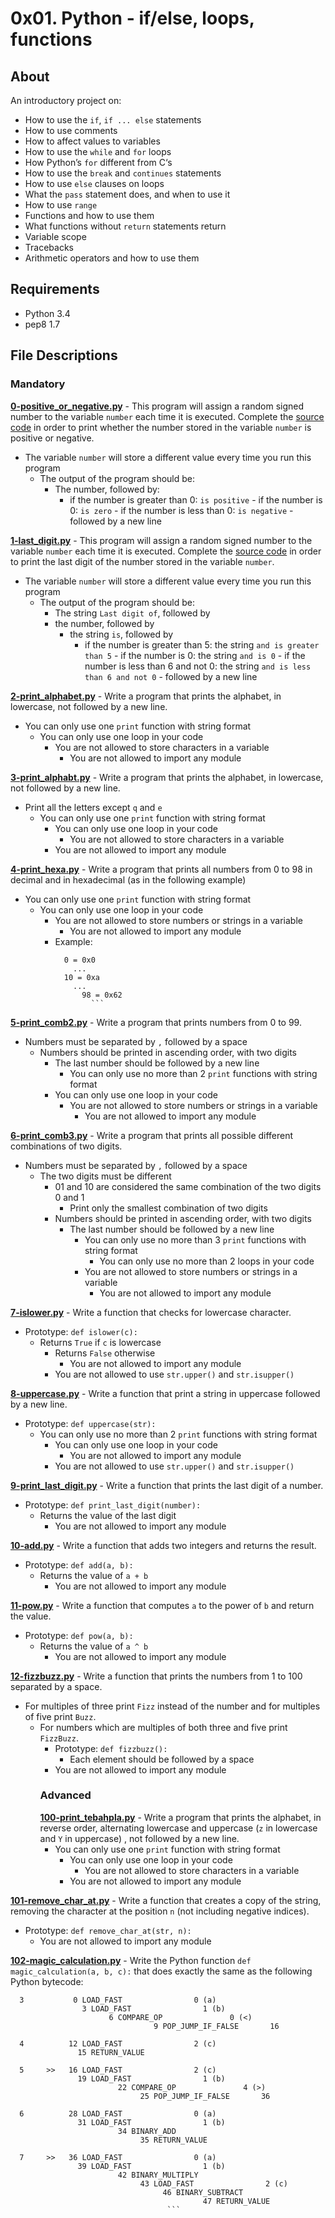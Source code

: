 # 0x01. Python - if/else, loops, functions
## About
An introductory project on:
- How to use the `if`, `if ... else` statements
- How to use comments
- How to affect values to variables
- How to use the `while` and `for` loops
- How Python’s `for` different from C‘s
- How to use the `break` and `continues` statements
- How to use `else` clauses on loops
- What the `pass` statement does, and when to use it
- How to use `range`
- Functions and how to use them
- What functions without `return` statements return
- Variable scope
- Tracebacks
- Arithmetic operators and how to use them

## Requirements
- Python 3.4
- pep8 1.7
## File Descriptions
### Mandatory
**[0-positive_or_negative.py](./0-positive_or_negative.py)** - This program will assign a random signed number to the variable `number` each time it is executed. Complete the [source code](https://intranet.hbtn.io/rltoken/2S3G4vOnRrWymCjKYd6Wew) in order to print whether the number stored in the variable `number` is positive or negative.
  - The variable `number` will store a different value every time you run this program
    - The output of the program should be:
        - The number, followed by:
	      - if the number is greater than 0: `is positive`
	            - if the number is 0: `is zero`
		          - if the number is less than 0: `is negative`
			      - followed by a new line

**[1-last_digit.py](./1-last_digit.py)** - This program will assign a random signed number to the variable `number` each time it is executed. Complete the [source code](https://intranet.hbtn.io/rltoken/e9k9---MJXcMmIjlMdlBpw) in order to print the last digit of the number stored in the variable `number`.
  - The variable `number` will store a different value every time you run this program
    - The output of the program should be:
        - The string `Last digit of`, followed by
	    - the number, followed by
	        - the string `is`, followed by
		      - if the number is greater than 5: the string `and is greater than 5`
		            - if the number is 0: the string `and is 0`
			          - if the number is less than 6 and not 0: the string `and is less than 6 and not 0`
				      - followed by a new line

**[2-print_alphabet.py](./2-print_alphabet.py)** - Write a program that prints the alphabet, in lowercase, not followed by a new line.
  - You can only use one `print` function with string format
    - You can only use one loop in your code
      - You are not allowed to store characters in a variable
        - You are not allowed to import any module

**[3-print_alphabt.py](./3-print_alphabt.py)** - Write a program that prints the alphabet, in lowercase, not followed by a new line.
  - Print all the letters except `q` and `e`
    - You can only use one `print` function with string format
      - You can only use one loop in your code
        - You are not allowed to store characters in a variable
	  - You are not allowed to import any module

**[4-print_hexa.py](./4-print_hexa.py)** - Write a program that prints all numbers from 0 to 98 in decimal and in hexadecimal (as in the following example)
  - You can only use one `print` function with string format
    - You can only use one loop in your code
      - You are not allowed to store numbers or strings in a variable
        - You are not allowed to import any module
	  - Example:
	    ```
	      0 = 0x0
	        ...
		  10 = 0xa
		    ...
		      98 = 0x62
		        ```

**[5-print_comb2.py](./5-print_comb2.py)** - Write a program that prints numbers from 0 to 99.
  - Numbers must be separated by `,` followed by a space
    - Numbers should be printed in ascending order, with two digits
      - The last number should be followed by a new line
        - You can only use no more than 2 `print` functions with string format
	  - You can only use one loop in your code
	    - You are not allowed to store numbers or strings in a variable
	      - You are not allowed to import any module

**[6-print_comb3.py](./6-print_comb3.py)** - Write a program that prints all possible different combinations of two digits.
  - Numbers must be separated by `,` followed by a space
    - The two digits must be different
      - 01 and 10 are considered the same combination of the two digits 0 and 1
        - Print only the smallest combination of two digits
	  - Numbers should be printed in ascending order, with two digits
	    - The last number should be followed by a new line
	      - You can only use no more than 3 `print` functions with string format
	        - You can only use no more than 2 loops in your code
		  - You are not allowed to store numbers or strings in a variable
		    - You are not allowed to import any module

**[7-islower.py](./7-islower.py)** - Write a function that checks for lowercase character.
  - Prototype: `def islower(c):`
    - Returns `True` if `c` is lowercase
      - Returns `False` otherwise
        - You are not allowed to import any module
	  - You are not allowed to use `str.upper()` and `str.isupper()`

**[8-uppercase.py](./8-uppercase.py)** - Write a function that print a string in uppercase followed by a new line.
  - Prototype: `def uppercase(str):`
    - You can only use no more than 2 `print` functions with string format
      - You can only use one loop in your code
        - You are not allowed to import any module
	  - You are not allowed to use `str.upper()` and `str.isupper()`

**[9-print_last_digit.py](./9-print_last_digit.py)** - Write a function that prints the last digit of a number.
  - Prototype: `def print_last_digit(number):`
    - Returns the value of the last digit
      - You are not allowed to import any module

**[10-add.py](./10-add.py)** - Write a function that adds two integers and returns the result.
  - Prototype: `def add(a, b):`
    - Returns the value of `a + b`
      - You are not allowed to import any module

**[11-pow.py](./11-pow.py)** - Write a function that computes `a` to the power of `b` and return the value.
  - Prototype: `def pow(a, b):`
    - Returns the value of `a ^ b`
      - You are not allowed to import any module

**[12-fizzbuzz.py](./12-fizzbuzz.py)** - Write a function that prints the numbers from 1 to 100 separated by a space.
  - For multiples of three print `Fizz` instead of the number and for multiples of five print `Buzz`.
    - For numbers which are multiples of both three and five print `FizzBuzz`.
      - Prototype: `def fizzbuzz():`
        - Each element should be followed by a space
	  - You are not allowed to import any module
	  ### Advanced
	  **[100-print_tebahpla.py](./100-print_tebahpla.py)** - Write a program that prints the alphabet, in reverse order, alternating lowercase and uppercase (`z` in lowercase and `Y` in uppercase) , not followed by a new line.
	    - You can only use one `print` function with string format
	      - You can only use one loop in your code
	        - You are not allowed to store characters in a variable
		  - You are not allowed to import any module

**[101-remove_char_at.py](./101-remove_char_at.py)** - Write a function that creates a copy of the string, removing the character at the position `n` (not including negative indices).
  - Prototype: `def remove_char_at(str, n):`
    - You are not allowed to import any module

**[102-magic_calculation.py](./102-magic_calculation.py)** - Write the Python function `def magic_calculation(a, b, c):` that does exactly the same as the following Python bytecode:
```
  3           0 LOAD_FAST                0 (a)
                3 LOAD_FAST                1 (b)
		              6 COMPARE_OP               0 (<)
			                    9 POP_JUMP_IF_FALSE       16

  4          12 LOAD_FAST                2 (c)
               15 RETURN_VALUE

  5     >>   16 LOAD_FAST                2 (c)
               19 LOAD_FAST                1 (b)
	                    22 COMPARE_OP               4 (>)
			                 25 POP_JUMP_IF_FALSE       36

  6          28 LOAD_FAST                0 (a)
               31 LOAD_FAST                1 (b)
	                    34 BINARY_ADD
			                 35 RETURN_VALUE

  7     >>   36 LOAD_FAST                0 (a)
               39 LOAD_FAST                1 (b)
	                    42 BINARY_MULTIPLY
			                 43 LOAD_FAST                2 (c)
					              46 BINARY_SUBTRACT
						                   47 RETURN_VALUE
								   ```